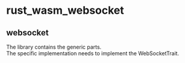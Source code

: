 # rust_wasm_websocket

## websocket

The library contains the generic parts.  
The specific implementation needs to implement the WebSocketTrait.  
